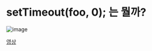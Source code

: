 # setTimeout(foo, 0); 는 뭘까?

![image](https://user-images.githubusercontent.com/101965836/161214448-ded072d7-b114-49c8-bc52-278104198b95.png)  

[영상](https://www.youtube.com/watch?v=8aGhZQkoFbQ)  
